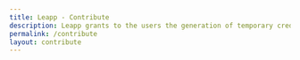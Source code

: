 ```yaml
---
title: Leapp - Contribute
description: Leapp grants to the users the generation of temporary credentials only for accessing the Cloud programmatically.
permalink: /contribute
layout: contribute
---
```

